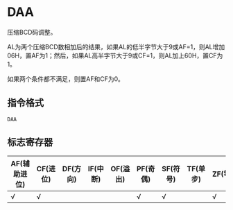 # DAA

压缩BCD码调整。

AL为两个压缩BCD数相加后的结果，如果AL的低半字节大于9或AF=1，则AL增加06H，置AF为1；然后，如果AL高半字节大于9或CF=1，则AL加上60H，置CF为1。

如果两个条件都不满足，则置AF和CF为0。

## 指令格式
```
DAA
```

## 标志寄存器
| AF(辅助进位) | CF(进位) | DF(方向) | IF(中断) | OF(溢出) | PF(奇偶) | SF(符号) | TF(单步) | ZF(零) |
|---|---|---|---|---|---|---|---|---|
| √ | √ |  |  |  | √ | √ |  | √ |